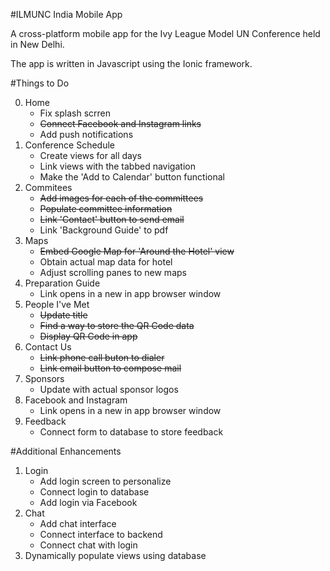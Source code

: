 #ILMUNC India Mobile App

A cross-platform mobile app for the Ivy League Model UN Conference held in New Delhi.

The app is written in Javascript using the Ionic framework. 

#Things to Do

0. Home
	* Fix splash scrren 
	* ~~Connect Facebook and Instagram links~~
	* Add push notifications
1. Conference Schedule
	* Create views for all days
	* Link views with the tabbed navigation
	* Make the 'Add to Calendar' button functional
2. Commitees
	* ~~Add images for each of the committees~~
	* ~~Populate committee information~~
	* ~~Link 'Contact' button to send email~~
	* Link 'Background Guide' to pdf
3. Maps
	* ~~Embed Google Map for 'Around the Hotel' view~~
	* Obtain actual map data for hotel
	* Adjust scrolling panes to new maps
4. Preparation Guide
	* Link opens in a new in app browser window
5. People I've Met
	* ~~Update title~~
	* ~~Find a way to store the QR Code data~~
	* ~~Display QR Code in app~~
6. Contact Us
	* ~~Link phone call buton to dialer~~
	* ~~Link email button to compose mail~~
7. Sponsors
	* Update with actual sponsor logos
8. Facebook and Instagram
	* Link opens in a new in app browser window
9. Feedback
	* Connect form to database to store feedback

#Additional Enhancements

1. Login 
	* Add login screen to personalize
	* Connect login to database
	* Add login via Facebook
2. Chat
	* Add chat interface
	* Connect interface to backend
	* Connect chat with login
3. 	Dynamically populate views using database
	